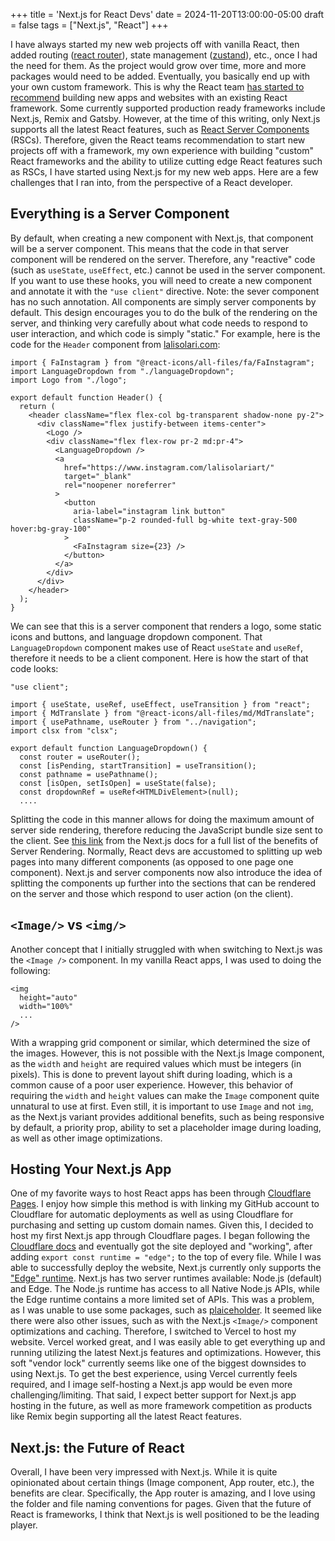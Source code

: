 +++
title = 'Next.js for React Devs'
date = 2024-11-20T13:00:00-05:00
draft = false
tags = ["Next.js", "React"]
+++

I have always started my new web projects off with vanilla React, then added routing ([react router](https://reactrouter.com/en/main)), state management ([zustand](https://spin.atomicobject.com/zustand-alternative-redux/)), etc., once I had the need for them. As the project would grow over time, more and more packages would need to be added. Eventually, you basically end up with your own custom framework. This is why the React team [has started to recommend](https://react.dev/learn/start-a-new-react-project) building new apps and websites with an existing React framework. Some currently supported production ready frameworks include Next.js, Remix and Gatsby. However, at the time of this writing, only Next.js supports all the latest React features, such as [React Server Components](https://react.dev/reference/rsc/server-components) (RSCs). Therefore, given the React teams recommendation to start new projects off with a framework, my own experience with building "custom" React frameworks and the ability to utilize cutting edge React features such as RSCs, I have started using Next.js for my new web apps. Here are a few challenges that I ran into, from the perspective of a React developer.

## Everything is a Server Component

By default, when creating a new component with Next.js, that component will be a server component. This means that the code in that server component will be rendered on the server. Therefore, any "reactive" code (such as `useState`, `useEffect`, etc.) cannot be used in the server component. If you want to use these hooks, you will need to create a new component and annotate it with the `"use client"` directive. Note: the sever component has no such annotation. All components are simply server components by default. This design encourages you to do the bulk of the rendering on the server, and thinking very carefully about what code needs to respond to user interaction, and which code is simply "static." For example, here is the code for the `Header` component from [lalisolari.com](https://www.lalisolari.com/en):

```
import { FaInstagram } from "@react-icons/all-files/fa/FaInstagram";
import LanguageDropdown from "./languageDropdown";
import Logo from "./logo";

export default function Header() {
  return (
    <header className="flex flex-col bg-transparent shadow-none py-2">
      <div className="flex justify-between items-center">
        <Logo />
        <div className="flex flex-row pr-2 md:pr-4">
          <LanguageDropdown />
          <a
            href="https://www.instagram.com/lalisolariart/"
            target="_blank"
            rel="noopener noreferrer"
          >
            <button
              aria-label="instagram link button"
              className="p-2 rounded-full bg-white text-gray-500 hover:bg-gray-100"
            >
              <FaInstagram size={23} />
            </button>
          </a>
        </div>
      </div>
    </header>
  );
}
```

We can see that this is a server component that renders a logo, some static icons and buttons, and language dropdown component. That `LanguageDropdown` component makes use of React `useState` and `useRef`, therefore it needs to be a client component. Here is how the start of that code looks:

```
"use client";

import { useState, useRef, useEffect, useTransition } from "react";
import { MdTranslate } from "@react-icons/all-files/md/MdTranslate";
import { usePathname, useRouter } from "../navigation";
import clsx from "clsx";

export default function LanguageDropdown() {
  const router = useRouter();
  const [isPending, startTransition] = useTransition();
  const pathname = usePathname();
  const [isOpen, setIsOpen] = useState(false);
  const dropdownRef = useRef<HTMLDivElement>(null);
  ....
```

Splitting the code in this manner allows for doing the maximum amount of server side rendering, therefore reducing the JavaScript bundle size sent to the client. See [this link](https://nextjs.org/docs/app/building-your-application/rendering/server-components#benefits-of-server-rendering) from the Next.js docs for a full list of the benefits of Server Rendering. Normally, React devs are accustomed to splitting up web pages into many different components (as opposed to one page one component). Next.js and server components now also introduce the idea of splitting the components up further into the sections that can be rendered on the server and those which respond to user action (on the client).

## `<Image/>` vs `<img/>`

Another concept that I initially struggled with when switching to Next.js was the `<Image />` component. In my vanilla React apps, I was used to doing the following:

```
<img
  height="auto"
  width="100%"
  ...
/>
```

With a wrapping grid component or similar, which determined the size of the images. However, this is not possible with the Next.js Image component, as the `width` and `height` are required values which must be integers (in pixels). This is done to prevent layout shift during loading, which is a common cause of a poor user experience. However, this behavior of requiring the `width` and `height` values can make the `Image` component quite unnatural to use at first. Even still, it is important to use `Image` and not `img`, as the Next.js variant provides additional benefits, such as being responsive by default, a priority prop, ability to set a placeholder image during loading, as well as other image optimizations.

## Hosting Your Next.js App

One of my favorite ways to host React apps has been through [Cloudflare Pages](https://developers.cloudflare.com/pages/framework-guides/deploy-a-react-site/). I enjoy how simple this method is with linking my GitHub account to Cloudflare for automatic deployments as well as using Cloudflare for purchasing and setting up custom domain names. Given this, I decided to host my first Next.js app through Cloudflare pages. I began following the [Cloudflare docs](https://developers.cloudflare.com/pages/framework-guides/nextjs/ssr/get-started/) and eventually got the site deployed and "working", after adding `export const runtime = "edge";` to the top of every file. While I was able to successfully deploy the website, Next.js currently only supports the ["Edge" runtime](https://developers.cloudflare.com/pages/framework-guides/nextjs/ssr/get-started/#4-ensure-all-server-rendered-routes-use-the-edge-runtime). Next.js has two server runtimes available: Node.js (default) and Edge. The Node.js runtime has access to all Native Node.js APIs, while the Edge runtime contains a more limited set of APIs. This was a problem, as I was unable to use some packages, such as [plaiceholder](https://github.com/joe-bell/plaiceholder). It seemed like there were also other issues, such as with the Next.js `<Image/>` component optimizations and caching. Therefore, I switched to Vercel to host my website. Vercel worked great, and I was easily able to get everything up and running utilizing the latest Next.js features and optimizations. However, this soft "vendor lock" currently seems like one of the biggest downsides to using Next.js. To get the best experience, using Vercel currently feels required, and I image self-hosting a Next.js app would be even more challenging/limiting. That said, I expect better support for Next.js app hosting in the future, as well as more framework competition as products like Remix begin supporting all the latest React features.

## Next.js: the Future of React

Overall, I have been very impressed with Next.js. While it is quite opinionated about certain things (Image component, App router, etc.), the benefits are clear. Specifically, the App router is amazing, and I love using the folder and file naming conventions for pages. Given that the future of React is frameworks, I think that Next.js is well positioned to be the leading player.
